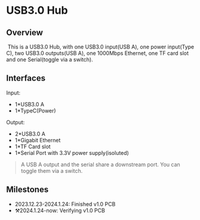 # USB3.0 Hub

## Overview

​	This is a USB3.0 Hub, with one USB3.0 input(USB A), one power input(Type C), two USB3.0 outputs(USB A), one 1000Mbps Ethernet, one TF card slot and one Serial(toggle via a switch).

## Interfaces

Input: 

- 1*USB3.0 A
- 1*TypeC(Power)

Output:

- 2*USB3.0 A
- 1*Gigabit Ethernet
- 1*TF Card slot
- 1*Serial Port with 3.3V power supply(isoluted)

> A USB A output and the serial share a downstream port. You can toggle them via a switch.

## Milestones

- 2023.12.23-2024.1.24: Finished v1.0 PCB
- ⚒️2024.1.24-now: Verifying v1.0 PCB